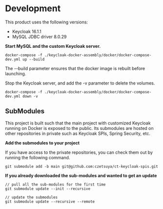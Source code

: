 # Development

This product uses the following versions:
- Keycloak 16.1.1
- MySQL JDBC driver 8.0.29

**Start MySQL and the custom Keycloak server.**

```
docker-compose -f ./keycloak-docker-assembly/docker/docker-compose-dev.yml up --build
```

The --build parameter ensures that the docker image is rebuilt before launching.

Stop the Keycloak server, and add the -v parameter to delete the volumes.

```
docker-compose -f ./keycloak-docker-assembly/docker/docker-compose-dev.yml down -v
```

## SubModules

This project is built such that the main project with customized Keycloak running on Docker is exposed to the public.
Its submodules are hosted on other repositories in private such as Keycloak SPIs, Spring Security, etc.

**Add the submodules to your project**

If you have access to the private repositories, you can check them out by running the following command.

```shell
git submodule add -b main git@github.com:czetsuya/ct-keycloak-spis.git
```

**If you already downloaded the sub-modules and wanted to get an update**

```shell
// pull all the sub-modules for the first time
git submodule update --init --recursive

// update the submodules
git submodule update --recursive --remote
```
